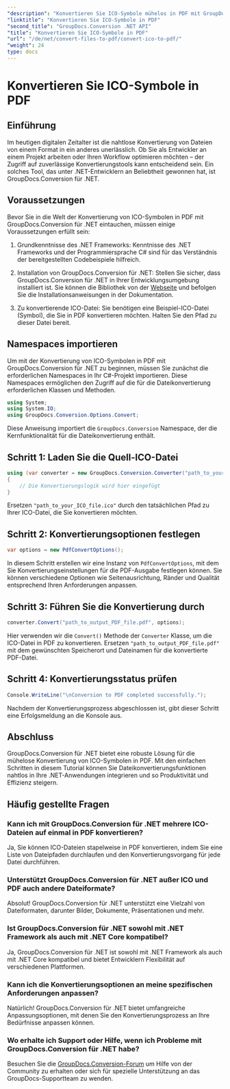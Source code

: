 ```yaml
---
"description": "Konvertieren Sie ICO-Symbole mühelos in PDF mit GroupDocs.Conversion für .NET. Steigern Sie Ihre Produktivität mit den einfachen Schritten in diesem Tutorial."
"linktitle": "Konvertieren Sie ICO-Symbole in PDF"
"second_title": "GroupDocs.Conversion .NET API"
"title": "Konvertieren Sie ICO-Symbole in PDF"
"url": "/de/net/convert-files-to-pdf/convert-ico-to-pdf/"
"weight": 24
type: docs
---
```

# Konvertieren Sie ICO-Symbole in PDF

## Einführung
Im heutigen digitalen Zeitalter ist die nahtlose Konvertierung von Dateien von einem Format in ein anderes unerlässlich. Ob Sie als Entwickler an einem Projekt arbeiten oder Ihren Workflow optimieren möchten – der Zugriff auf zuverlässige Konvertierungstools kann entscheidend sein. Ein solches Tool, das unter .NET-Entwicklern an Beliebtheit gewonnen hat, ist GroupDocs.Conversion für .NET.
## Voraussetzungen
Bevor Sie in die Welt der Konvertierung von ICO-Symbolen in PDF mit GroupDocs.Conversion für .NET eintauchen, müssen einige Voraussetzungen erfüllt sein:
1. Grundkenntnisse des .NET Frameworks: Kenntnisse des .NET Frameworks und der Programmiersprache C# sind für das Verständnis der bereitgestellten Codebeispiele hilfreich.
   
2. Installation von GroupDocs.Conversion für .NET: Stellen Sie sicher, dass GroupDocs.Conversion für .NET in Ihrer Entwicklungsumgebung installiert ist. Sie können die Bibliothek von der [Webseite](https://releases.groupdocs.com/conversion/net/) und befolgen Sie die Installationsanweisungen in der Dokumentation.
3. Zu konvertierende ICO-Datei: Sie benötigen eine Beispiel-ICO-Datei (Symbol), die Sie in PDF konvertieren möchten. Halten Sie den Pfad zu dieser Datei bereit.

## Namespaces importieren
Um mit der Konvertierung von ICO-Symbolen in PDF mit GroupDocs.Conversion für .NET zu beginnen, müssen Sie zunächst die erforderlichen Namespaces in Ihr C#-Projekt importieren. Diese Namespaces ermöglichen den Zugriff auf die für die Dateikonvertierung erforderlichen Klassen und Methoden.

```csharp
using System;
using System.IO;
using GroupDocs.Conversion.Options.Convert;
```
Diese Anweisung importiert die `GroupDocs.Conversion` Namespace, der die Kernfunktionalität für die Dateikonvertierung enthält.
## Schritt 1: Laden Sie die Quell-ICO-Datei
```csharp
using (var converter = new GroupDocs.Conversion.Converter("path_to_your_ICO_file.ico"))
{
    // Die Konvertierungslogik wird hier eingefügt
}
```
Ersetzen `"path_to_your_ICO_file.ico"` durch den tatsächlichen Pfad zu Ihrer ICO-Datei, die Sie konvertieren möchten.
## Schritt 2: Konvertierungsoptionen festlegen
```csharp
var options = new PdfConvertOptions();
```
In diesem Schritt erstellen wir eine Instanz von `PdfConvertOptions`, mit dem Sie Konvertierungseinstellungen für die PDF-Ausgabe festlegen können. Sie können verschiedene Optionen wie Seitenausrichtung, Ränder und Qualität entsprechend Ihren Anforderungen anpassen.
## Schritt 3: Führen Sie die Konvertierung durch
```csharp
converter.Convert("path_to_output_PDF_file.pdf", options);
```
Hier verwenden wir die `Convert()` Methode der `Converter` Klasse, um die ICO-Datei in PDF zu konvertieren. Ersetzen `"path_to_output_PDF_file.pdf"` mit dem gewünschten Speicherort und Dateinamen für die konvertierte PDF-Datei.
## Schritt 4: Konvertierungsstatus prüfen
```csharp
Console.WriteLine("\nConversion to PDF completed successfully.");
```
Nachdem der Konvertierungsprozess abgeschlossen ist, gibt dieser Schritt eine Erfolgsmeldung an die Konsole aus.

## Abschluss
GroupDocs.Conversion für .NET bietet eine robuste Lösung für die mühelose Konvertierung von ICO-Symbolen in PDF. Mit den einfachen Schritten in diesem Tutorial können Sie Dateikonvertierungsfunktionen nahtlos in Ihre .NET-Anwendungen integrieren und so Produktivität und Effizienz steigern.
## Häufig gestellte Fragen
### Kann ich mit GroupDocs.Conversion für .NET mehrere ICO-Dateien auf einmal in PDF konvertieren?
Ja, Sie können ICO-Dateien stapelweise in PDF konvertieren, indem Sie eine Liste von Dateipfaden durchlaufen und den Konvertierungsvorgang für jede Datei durchführen.
### Unterstützt GroupDocs.Conversion für .NET außer ICO und PDF auch andere Dateiformate?
Absolut! GroupDocs.Conversion für .NET unterstützt eine Vielzahl von Dateiformaten, darunter Bilder, Dokumente, Präsentationen und mehr.
### Ist GroupDocs.Conversion für .NET sowohl mit .NET Framework als auch mit .NET Core kompatibel?
Ja, GroupDocs.Conversion für .NET ist sowohl mit .NET Framework als auch mit .NET Core kompatibel und bietet Entwicklern Flexibilität auf verschiedenen Plattformen.
### Kann ich die Konvertierungsoptionen an meine spezifischen Anforderungen anpassen?
Natürlich! GroupDocs.Conversion für .NET bietet umfangreiche Anpassungsoptionen, mit denen Sie den Konvertierungsprozess an Ihre Bedürfnisse anpassen können.
### Wo erhalte ich Support oder Hilfe, wenn ich Probleme mit GroupDocs.Conversion für .NET habe?
Besuchen Sie die [GroupDocs.Conversion-Forum](https://forum.groupdocs.com/c/conversion/11) um Hilfe von der Community zu erhalten oder sich für spezielle Unterstützung an das GroupDocs-Supportteam zu wenden.